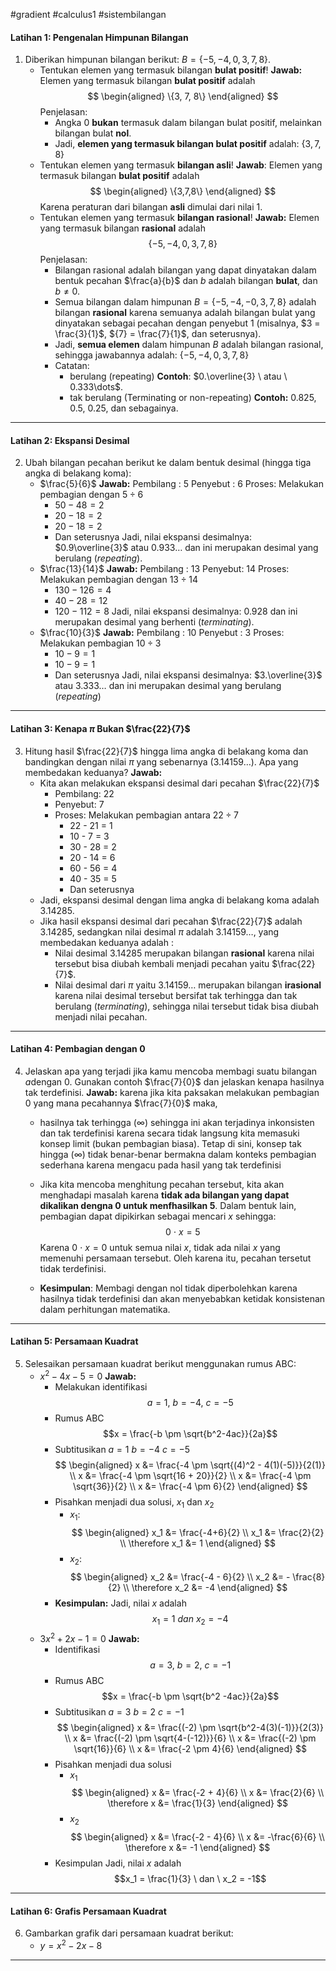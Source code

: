 #gradient #calculus1 #sistembilangan 

#### Latihan 1: Pengenalan Himpunan Bilangan

1. Diberikan himpunan bilangan berikut: $B = \{-5,-4,0,3,7,8\}$.
   - Tentukan elemen yang termasuk bilangan **bulat positif**!
     **Jawab:**
     Elemen yang termasuk bilangan **bulat positif** adalah $$
	     \begin{aligned} 
	     \{3, 7, 8\}
	     \end{aligned}
	    $$Penjelasan:
	    - Angka 0 **bukan** termasuk dalam bilangan bulat positif, melainkan bilangan bulat **nol**.
	    - Jadi, **elemen yang termasuk bilangan bulat positif** adalah: $\{3,7,8\}$
   - Tentukan elemen yang termasuk **bilangan asli**!
     **Jawab**:
     Elemen yang termasuk bilangan **bulat positif** adalah$$
		    \begin{aligned}
		    \{3,7,8\}
		    \end{aligned}
		     $$Karena peraturan dari bilangan **asli** dimulai dari nilai $1$.
   - Tentukan elemen yang termasuk **bilangan rasional**!
     **Jawab:** Elemen yang termasuk bilangan **rasional** adalah $$\{-5,-4,0,3,7,8\}$$Penjelasan:
     - Bilangan rasional adalah bilangan yang dapat dinyatakan dalam bentuk pecahan $\frac{a}{b}$ dan $b$ adalah bilangan **bulat**, dan $b \neq 0$.
     - Semua bilangan dalam himpunan $B = \{-5,-4,-0,3,7,8\}$ adalah bilangan **rasional** karena semuanya adalah bilangan bulat yang dinyatakan sebagai pecahan dengan penyebut 1 (misalnya, $3 = \frac{3}{1}$,  ${7} = \frac{7}{1}$, dan seterusnya).
     - Jadi, **semua elemen** dalam himpunan $B$ adalah bilangan rasional, sehingga jawabannya adalah: $\{-5,-4,0,3,7,8\}$
     - Catatan:
       - berulang (repeating)
         **Contoh**: $0.\overline{3} \ atau \ 0.333\dots$.
       - tak berulang (Terminating or non-repeating)
         **Contoh:** $0.825$, $0.5$, $0.25$, dan sebagainya.

___

#### Latihan 2: Ekspansi Desimal

2. Ubah bilangan pecahan berikut ke dalam bentuk desimal (hingga tiga angka di belakang koma):
   - $\frac{5}{6}$
     **Jawab:**
     Pembilang : $5$
     Penyebut : $6$
     Proses: Melakukan pembagian dengan $5 \div 6$
     - $50 - 48 = 2$
     - $20 - 18 = 2$
     - $20 - 18 = 2$
     - Dan seterusnya
     Jadi, nilai ekspansi desimalnya: $0.9\overline{3}$ atau $0.933\dots$ dan ini merupakan desimal yang berulang (*repeating*).
   - $\frac{13}{14}$ 
     **Jawab:**
     Pembilang : 13
     Penyebut: 14
     Proses: Melakukan pembagian dengan $13 \div 14$
     - $130 - 126 = 4$
     - $40 - 28 = 12$
     - $120 - 112 = 8$
     Jadi, nilai ekspansi desimalnya: $0.928$ dan ini merupakan desimal yang berhenti (*terminating*).
   - $\frac{10}{3}$
     **Jawab:**
     Pembilang : 10
     Penyebut : 3
     Proses: Melakukan pembagian $10 \div 3$
     - $10 - 9 = 1$
     - $10 - 9 = 1$
     - Dan seterusnya
     Jadi, nilai ekspansi desimalnya: $3.\overline{3}$ atau $3.333\dots$ dan ini merupakan desimal yang berulang (*repeating*) 

___

#### Latihan 3: Kenapa $\pi$ Bukan $\frac{22}{7}$

3. Hitung hasil $\frac{22}{7}$ hingga lima angka di belakang koma dan bandingkan dengan nilai $\pi$ yang sebenarnya ($3.14159\dots$). Apa yang membedakan keduanya?
   **Jawab:** 
   - Kita akan melakukan ekspansi desimal dari pecahan $\frac{22}{7}$
     - Pembilang: 22
     - Penyebut: 7
     - Proses: Melakukan pembagian antara $22 \div 7$
       - 22 - 21 = 1
       - 10 - 7 = 3
       - 30 - 28 = 2
       - 20 - 14 = 6
       - 60 - 56 = 4
       - 40 - 35 = 5
       - Dan seterusnya
   - Jadi, ekspansi desimal dengan lima angka di belakang koma adalah $3.14285$.
   - Jika hasil ekspansi desimal dari pecahan $\frac{22}{7}$ adalah $3.14285$, sedangkan nilai desimal $\pi$ adalah $3.14159\dots$, yang membedakan keduanya adalah :
	   - Nilai desimal $3.14285$ merupakan bilangan **rasional** karena nilai tersebut bisa diubah kembali menjadi pecahan yaitu $\frac{22}{7}$.
	   - Nilai desimal dari $\pi$ yaitu $3.14159\dots$ merupakan bilangan **irasional** karena nilai desimal tersebut bersifat tak terhingga dan tak berulang (*terminating*), sehingga nilai tersebut tidak bisa diubah menjadi nilai pecahan.


___

#### Latihan 4: Pembagian dengan $0$

4. Jelaskan apa yang terjadi jika kamu mencoba membagi suatu bilangan $a$dengan $0$. Gunakan contoh $\frac{7}{0}$ dan jelaskan kenapa hasilnya tak terdefinisi.
   **Jawab:** karena jika kita paksakan melakukan pembagian 0 yang mana pecahannya $\frac{7}{0}$ maka, 
   - hasilnya tak terhingga ($\infty$) sehingga ini akan terjadinya inkonsisten dan tak terdefinisi karena secara tidak langsung kita memasuki konsep limit (bukan pembagian biasa). Tetap di sini, konsep tak hingga ($\infty$) tidak benar-benar bermakna dalam konteks pembagian sederhana karena mengacu pada hasil yang tak terdefinisi

   - Jika kita mencoba menghitung pecahan tersebut, kita akan menghadapi masalah karena **tidak ada bilangan yang dapat dikalikan dengna 0 untuk menfhasilkan 5**. Dalam bentuk lain, pembagian dapat dipikirkan sebagai mencari *x* sehingga: $$0 \ \cdot \ x = 5$$Karena $0 \ \cdot \ x = 0$ untuk semua nilai $x$, tidak ada nilai $x$ yang memenuhi persamaan tersebut. Oleh karena itu, pecahan tersetut tidak terdefinisi.
     
   - **Kesimpulan**: Membagi dengan nol tidak diperbolehkan karena hasilnya tidak terdefinisi dan akan menyebabkan ketidak konsistenan dalam perhitungan matematika.

___

#### Latihan 5: Persamaan Kuadrat

5. Selesaikan persamaan kuadrat berikut menggunakan rumus ABC:
   - $x^2-4x-5=0$
     **Jawab:**
     - Melakukan identifikasi $$a = 1, \ b = -4, \ c = -5$$
     - Rumus ABC $$x = \frac{-b \pm \sqrt{b^2-4ac}}{2a}$$
     - Subtitusikan
       $a = 1$
       $b = -4$
       $c = -5$
       $$
	       \begin{aligned}
	       x &= \frac{-4 \pm \sqrt{(4)^2 - 4(1)(-5)}}{2(1)} \\
	       x &= \frac{-4 \pm \sqrt{16 + 20}}{2} \\
	       x &= \frac{-4 \pm \sqrt{36}}{2} \\
	       x &= \frac{-4 \pm 6}{2}
	       \end{aligned}
		  $$
	 - Pisahkan menjadi dua solusi, $x_1$ dan $x_2$
		 - $x_1$:
		   $$
		      \begin{aligned}
		      x_1 &= \frac{-4+6}{2} \\
		      x_1 &= \frac{2}{2} \\
		      \therefore x_1 &= 1
			  \end{aligned}
		      $$
		 - $x_2$: 
		   $$
			   \begin{aligned}
			   x_2 &= \frac{-4 - 6}{2} \\
			   x_2 &= - \frac{8}{2} \\
			   \therefore x_2 &= -4
			   \end{aligned}
		      $$
	 - **Kesimpulan:** Jadi, nilai $x$ adalah $$x_1 = 1 \ dan \ x_2 = -4$$
   - $3x^2+2x - 1 = 0$
     **Jawab:**
     - Identifikasi $$a = 3,\ b = 2, \ c = -1$$
     - Rumus ABC $$x = \frac{-b \pm \sqrt{b^2 -4ac}}{2a}$$
     - Subtitusikan
       $a = 3$
       $b = 2$
       $c=-1$
       $$
	       \begin{aligned}
	       x &= \frac{(-2) \pm \sqrt{b^2-4(3)(-1)}}{2(3)} \\
	       x &= \frac{(-2) \pm \sqrt{4-(-12)}}{6} \\
	       x &= \frac{(-2) \pm \sqrt{16}}{6} \\
	       x &= \frac{-2 \pm 4}{6}
	       \end{aligned}   
          $$
     - Pisahkan menjadi dua solusi
	     - $x_1$
	       $$
		       \begin{aligned}
		       x &= \frac{-2 + 4}{6} \\
		       x &= \frac{2}{6} \\
		       \therefore x &= \frac{1}{3}
		       \end{aligned}
		       $$
	     - $x_2$
	        $$
		       \begin{aligned}
		       x &= \frac{-2 - 4}{6} \\
		       x &= -\frac{6}{6} \\
		       \therefore x &= -1
		       \end{aligned}
		       $$
     - Kesimpulan
       Jadi, nilai $x$ adalah $$x_1 = \frac{1}{3} \ dan \ x_2 = -1$$

___

#### Latihan 6: Grafis Persamaan Kuadrat

6. Gambarkan grafik dari persamaan kuadrat berikut:
   - $y = x^2 - 2x - 8$

___
